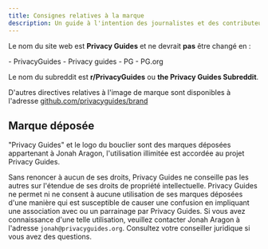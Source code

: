 ```yaml
---
title: Consignes relatives à la marque
description: Un guide à l'intention des journalistes et des contributeurs de sites web sur l'utilisation correcte du mot-symbole et du logo Privacy Guides.
---
```


Le nom du site web est **Privacy Guides** et ne devrait **pas** être changé en :

<div class="pg-red" markdown>
- PrivacyGuides
- Privacy guides
- PG
- PG.org
</div>

Le nom du subreddit est **r/PrivacyGuides** ou **the Privacy Guides Subreddit**.

D'autres directives relatives à l'image de marque sont disponibles à l'adresse [github.com/privacyguides/brand](https://github.com/privacyguides/brand)

## Marque déposée

"Privacy Guides" et le logo du bouclier sont des marques déposées appartenant à Jonah Aragon, l'utilisation illimitée est accordée au projet Privacy Guides.

Sans renoncer à aucun de ses droits, Privacy Guides ne conseille pas les autres sur l'étendue de ses droits de propriété intellectuelle. Privacy Guides ne permet ni ne consent à aucune utilisation de ses marques déposées d'une manière qui est susceptible de causer une confusion en impliquant une association avec ou un parrainage par Privacy Guides. Si vous avez connaissance d'une telle utilisation, veuillez contacter Jonah Aragon à l'adresse `jonah@privacyguides.org`. Consultez votre conseiller juridique si vous avez des questions.
